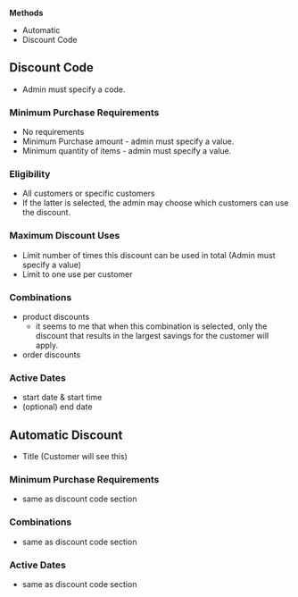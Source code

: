 **Methods**
- Automatic
- Discount Code
## Discount Code
- Admin must specify a code.
### Minimum Purchase Requirements
- No requirements
- Minimum Purchase amount - admin must specify a value.
- Minimum quantity of items - admin must specify a value.
### Eligibility
- All customers or specific customers
- If the latter is selected, the admin may choose which customers can use the discount.
### Maximum Discount Uses
- Limit number of times this discount can be used in total (Admin must specify a value)
- Limit to one use per customer
### Combinations
- product discounts
	- it seems to me that when this combination is selected, only the discount that results in the largest savings for the customer will apply.
- order discounts
### Active Dates
- start date & start time
- (optional) end date
## Automatic Discount
- Title (Customer will see this)
### Minimum Purchase Requirements
- same as discount code section
### Combinations
- same as discount code section
### Active Dates
- same as discount code section